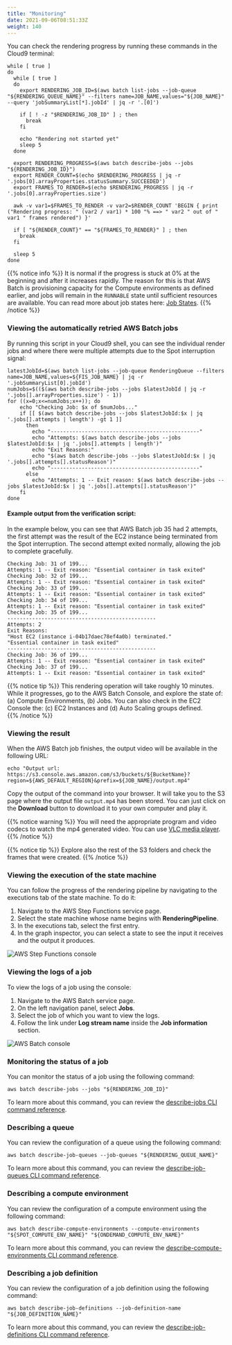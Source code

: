 ```yaml
---
title: "Monitoring"
date: 2021-09-06T08:51:33Z
weight: 140
---
```


You can check the rendering progress by running these commands in the Cloud9 terminal:

```
while [ true ]
do
  while [ true ]
  do
    export RENDERING_JOB_ID=$(aws batch list-jobs --job-queue "${RENDERING_QUEUE_NAME}" --filters name=JOB_NAME,values="${JOB_NAME}" --query 'jobSummaryList[*].jobId' | jq -r '.[0]')

    if [ ! -z "$RENDERING_JOB_ID" ] ; then
      break
    fi

    echo "Rendering not started yet"
    sleep 5
  done

  export RENDERING_PROGRESS=$(aws batch describe-jobs --jobs "${RENDERING_JOB_ID}")
  export RENDER_COUNT=$(echo $RENDERING_PROGRESS | jq -r '.jobs[0].arrayProperties.statusSummary.SUCCEEDED')
  export FRAMES_TO_RENDER=$(echo $RENDERING_PROGRESS | jq -r '.jobs[0].arrayProperties.size')

  awk -v var1=$FRAMES_TO_RENDER -v var2=$RENDER_COUNT 'BEGIN { print  ("Rendering progress: " (var2 / var1) * 100 "% ==> " var2 " out of " var1 " frames rendered") }'

  if [ "${RENDER_COUNT}" == "${FRAMES_TO_RENDER}" ] ; then
    break
  fi

  sleep 5
done
```

{{% notice info %}}
It is normal if the progress is stuck at 0% at the beginning and after it increases rapidly. The reason for this is that AWS Batch is provisioning capacity for the Compute environments as defined earlier, and jobs will remain in the `RUNNABLE` state until sufficient resources are available. You can read more about job states here: [Job States](https://docs.aws.amazon.com/batch/latest/userguide/job_states.html).
{{% /notice %}}

### Viewing the automatically retried AWS Batch jobs

By running this script in your Cloud9 shell, you can see the individual render jobs and where there were multiple attempts due to the Spot interruption signal:

```
latestJobId=$(aws batch list-jobs --job-queue RenderingQueue --filters name=JOB_NAME,values=${FIS_JOB_NAME} | jq -r '.jobSummaryList[0].jobId')
numJobs=$(($(aws batch describe-jobs --jobs $latestJobId | jq -r '.jobs[].arrayProperties.size') - 1))
for ((x=0;x<=numJobs;x++)); do
    echo "Checking Job: $x of $numJobs..."
    if [[ $(aws batch describe-jobs --jobs $latestJobId:$x | jq '.jobs[].attempts | length') -gt 1 ]]
      then
        echo "------------------------------------------------"
        echo "Attempts: $(aws batch describe-jobs --jobs $latestJobId:$x | jq '.jobs[].attempts | length')"
        echo "Exit Reasons:"  
        echo "$(aws batch describe-jobs --jobs $latestJobId:$x | jq '.jobs[].attempts[].statusReason')"
        echo "------------------------------------------------"
      else
        echo "Attempts: 1 -- Exit reason: $(aws batch describe-jobs --jobs $latestJobId:$x | jq '.jobs[].attempts[].statusReason')"
    fi
done

```

#### Example output from the verification script:

In the example below, you can see that AWS Batch job 35 had 2 attempts, the first attempt was the result of the EC2 instance being terminated from the Spot interruption. The second attempt exited normally, allowing the job to complete gracefully.

```
Checking Job: 31 of 199...
Attempts: 1 -- Exit reason: "Essential container in task exited"
Checking Job: 32 of 199...
Attempts: 1 -- Exit reason: "Essential container in task exited"
Checking Job: 33 of 199...
Attempts: 1 -- Exit reason: "Essential container in task exited"
Checking Job: 34 of 199...
Attempts: 1 -- Exit reason: "Essential container in task exited"
Checking Job: 35 of 199...
------------------------------------------------
Attempts: 2
Exit Reasons:
"Host EC2 (instance i-04b17daec78ef4a0b) terminated."
"Essential container in task exited"
------------------------------------------------
Checking Job: 36 of 199...
Attempts: 1 -- Exit reason: "Essential container in task exited"
Checking Job: 37 of 199...
Attempts: 1 -- Exit reason: "Essential container in task exited"
```

{{% notice tip %}}
This rendering operation will take roughly 10 minutes. While it progresses, go to the AWS Batch Console, and explore the state of: (a) Compute Environments, (b) Jobs. You can also check in the EC2 Console the: \(c\) EC2 Instances and (d) Auto Scaling groups defined.  
{{% /notice %}}

### Viewing the result

When the AWS Batch job finishes, the output video will be available in the following URL:

```
echo "Output url: https://s3.console.aws.amazon.com/s3/buckets/${BucketName}?region=${AWS_DEFAULT_REGION}&prefix=${JOB_NAME}/output.mp4"
```

Copy the output of the command into your browser. It will take you to the S3 page where the output file `output.mp4` has been stored. You can just click on the **Download** button to download it to your own computer and play it.

{{% notice warning %}}
You will need the appropriate program and video codecs to watch the mp4 generated video. You can use [VLC media player](https://www.videolan.org/vlc/).
{{% /notice %}}

{{% notice tip %}}
Explore also the rest of the S3 folders and check the frames that were created.
{{% /notice %}}

### Viewing the execution of the state machine

You can follow the progress of the rendering pipeline by navigating to the executions tab of the state machine. To do it:

1. Navigate to the AWS Step Functions service page.
2. Select the state machine whose name begins with **RenderingPipeline**.
3. In the executions tab, select the first entry.
4. In the graph inspector, you can select a state to see the input it receives and the output it produces.

![AWS Step Functions console](/images/rendering-with-batch/step-functions.png)


### Viewing the logs of a job

To view the logs of a job using the console:

1. Navigate to the AWS Batch service page.
2. On the left navigation panel, select **Jobs**.
3. Select the job of which you want to view the logs.
4. Follow the link under **Log stream name** inside the **Job information** section.

![AWS Batch console](/images/rendering-with-batch/logs.png)

### Monitoring the status of a job

You can monitor the status of a job using the following command:

```
aws batch describe-jobs --jobs "${RENDERING_JOB_ID}"
```

To learn more about this command, you can review the [describe-jobs CLI command reference](https://docs.aws.amazon.com/cli/latest/reference/batch/describe-jobs.html).

### Describing a queue

You can review the configuration of a queue using the following command:

```
aws batch describe-job-queues --job-queues "${RENDERING_QUEUE_NAME}"
```

To learn more about this command, you can review the [describe-job-queues CLI command reference](https://docs.aws.amazon.com/cli/latest/reference/batch/describe-job-queues.html).

### Describing a compute environment

You can review the configuration of a compute environment using the following command:

```
aws batch describe-compute-environments --compute-environments "${SPOT_COMPUTE_ENV_NAME}" "${ONDEMAND_COMPUTE_ENV_NAME}"
```

To learn more about this command, you can review the [describe-compute-environments CLI command reference](https://docs.aws.amazon.com/cli/latest/reference/batch/describe-compute-environments.html).

### Describing a job definition

You can review the configuration of a job definition using the following command:

```
aws batch describe-job-definitions --job-definition-name "${JOB_DEFINITION_NAME}"
```

To learn more about this command, you can review the [describe-job-definitions CLI command reference](https://docs.aws.amazon.com/cli/latest/reference/batch/describe-job-definitions.html).
